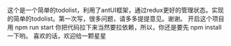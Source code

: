 这个是一个简单的todolist，利用了antUI框架，通过redux更好的管理状态。实现的简单的todolist。第一次写，很多问题，请多多提提意见。谢谢。
开启这个项目用 npm run  start
你把代码拉下来当然要拉依赖，所以，你还是要先 npm install 一下哟。
喜欢的话，欢迎给一颗星星

